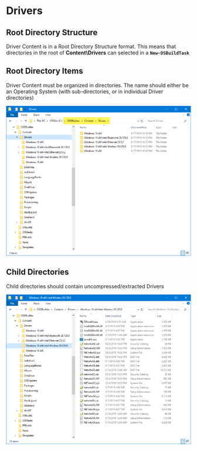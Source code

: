 # Drivers

## Root Directory Structure

Driver Content is in a Root Directory Structure format.  This means that directories in the root of **Content\Drivers** can selected in a **`New-OSBuildTask`**

## Root Directory Items

Driver Content must be organized in directories.  The name should either be an Operating System \(with sub-directories, or in individual Driver directories\)

![](../../../../../.gitbook/assets/image%20%28162%29.png)

## Child Directories

Child directories should contain uncompressed/extracted Drivers

![](../../../../../.gitbook/assets/image%20%2827%29.png)

